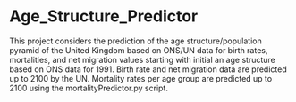 # Age_Structure_Predictor
This project considers the prediction of the age structure/population pyramid of the United Kingdom based on ONS/UN data for birth rates, mortalities, and net migration values starting with initial an age structure based on ONS data for 1991. Birth rate and net migration data are predicted up to 2100 by the UN. Mortality rates per age group are predicted up to 2100 using the mortalityPredictor.py script. 
